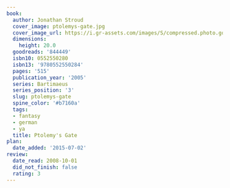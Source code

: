 ```yaml
---
book:
  author: Jonathan Stroud
  cover_image: ptolemys-gate.jpg
  cover_image_url: https://i.gr-assets.com/images/S/compressed.photo.goodreads.com/books/1347310729l/844449.jpg
  dimensions:
    height: 20.0
  goodreads: '844449'
  isbn10: 0552550280
  isbn13: '9780552550284'
  pages: '515'
  publication_year: '2005'
  series: Bartimaeus
  series_position: '3'
  slug: ptolemys-gate
  spine_color: '#b7160a'
  tags:
  - fantasy
  - german
  - ya
  title: Ptolemy's Gate
plan:
  date_added: '2015-07-02'
review:
  date_read: 2008-10-01
  did_not_finish: false
  rating: 3
---
```


